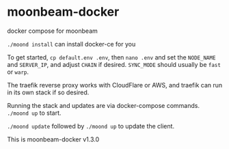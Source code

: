 # moonbeam-docker

docker compose for moonbeam

`./moond install` can install docker-ce for you

To get started, `cp default.env .env`, then `nano .env` and set the `NODE_NAME` and `SERVER_IP`, and adjust `CHAIN` if
desired. `SYNC_MODE` should usually be `fast` or `warp`.

The traefik reverse proxy works with CloudFlare or AWS, and traefik can run in its own stack if so desired.

Running the stack and updates are via docker-compose commands. `./moond up` to start.

`./moond update` followed by `./moond up` to update the client.

This is moonbeam-docker v1.3.0
